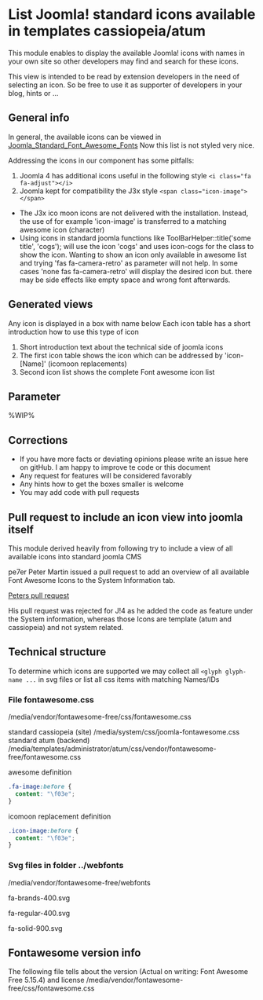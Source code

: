 # List Joomla! standard icons available in templates cassiopeia/atum

This module enables to display the available Joomla! icons with names in your own site so other developers may find and search for these icons.

This view is intended to be read by extension developers in the need of selecting an icon. So be free to use it as supporter of developers in your blog, hints or ...

## General info
In general, the available icons can be viewed in
[Joomla_Standard_Font_Awesome_Fonts](https://docs.joomla.org/J4.x:Joomla_Standard_Font_Awesome_Fonts)
Now this list is not styled very nice.

Addressing the icons in our component has some pitfalls:

1) Joomla 4 has additional icons useful in the following style  ``` <i class="fa fa-adjust"></i> ```
1) Joomla kept for compatibility the J3x style ```<span class="icon-image"> </span>```

* The J3x ico moon icons are not delivered with the installation. Instead, the use of for example 'icon-image' is transferred to a matching awesome icon (character)
* Using icons in standard joomla functions like
   ToolBarHelper::title('some title', 'cogs'); will use the icon 'cogs' and uses icon-cogs for the class to show the icon.
   Wanting to show an icon only available in awesome list and trying 'fas fa-camera-retro' as parameter will not help. In some cases 'none fas fa-camera-retro' will display the desired icon but. there may be side effects like empty space and wrong font afterwards.

## Generated views

Any icon is displayed in a box with name below
Each icon table has a short introduction how to use this type of icon
1) Short introduction text about the technical side of joomla icons
1) The first icon table shows the icon which can be addressed by 'icon-[Name]' (icomoon replacements)
1) Second icon list shows the complete Font awesome icon list

## Parameter

%WIP%

## Corrections
* If you have more facts or deviating opinions please write an issue here on gitHub. I am happy to improve te code or this document
* Any request for features will be considered favorably
* Any hints how to get the boxes smaller is welcome
* You may add code with pull requests

## Pull request to include an icon view into joomla itself

This module derived heavily from following try to include a view of all available icons
into standard joomla CMS

pe7er Peter Martin issued a pull request to add an overview of all available Font Awesome Icons to the System Information tab.

[Peters pull request](https://github.com/joomla/joomla-cms/pull/37724/files)

His pull request was rejected for J!4 as he added the code as feature under the System information, whereas those Icons are template (atum and cassiopeia) and not system related.

## Technical structure

To determine which icons are supported we may collect all ``` <glyph glyph-name ... ``` in svg files or list all css items with matching Names/IDs

### File fontawesome.css
/media/vendor/fontawesome-free/css/fontawesome.css

standard cassiopeia (site)
/media/system/css/joomla-fontawesome.css
standard atum (backend)
/media/templates/administrator/atum/css/vendor/fontawesome-free/fontawesome.css

awesome definition
```css
.fa-image:before {
  content: "\f03e";
}
```

icomoon replacement definition
```css
.icon-image:before {
  content: "\f03e";
}
```

### Svg files in folder ../webfonts

/media/vendor/fontawesome-free/webfonts

fa-brands-400.svg

fa-regular-400.svg

fa-solid-900.svg


## Fontawesome version info

The following file tells about the version (Actual on writing: Font Awesome Free 5.15.4) and license
/media/vendor/fontawesome-free/css/fontawesome.css
